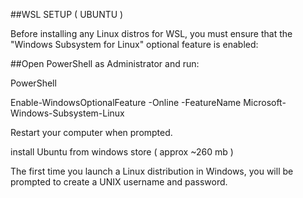 ##WSL SETUP ( UBUNTU )

Before installing any Linux distros for WSL, you must ensure that the "Windows Subsystem for Linux" 
optional feature is enabled:

##Open PowerShell as Administrator and run:

PowerShell

   Enable-WindowsOptionalFeature -Online -FeatureName Microsoft-Windows-Subsystem-Linux

Restart your computer when prompted.

install Ubuntu from windows store ( approx ~260 mb )

The first time you launch a Linux distribution in Windows, you will be prompted to create a 
UNIX username and password.
